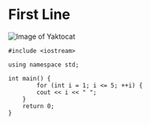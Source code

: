 # First Line
![Image of Yaktocat](https://octodex.github.com/images/yaktocat.png)

```
#include <iostream>

using namespace std;

int main() {
        for (int i = 1; i <= 5; ++i) {
        cout << i << " ";
    }
    return 0;
}
```
